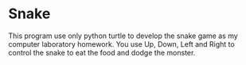 # Snake
This program use only python turtle to develop the snake game as my computer laboratory homework. You use Up, Down, Left and Right to control the snake to eat the food and dodge the monster.

